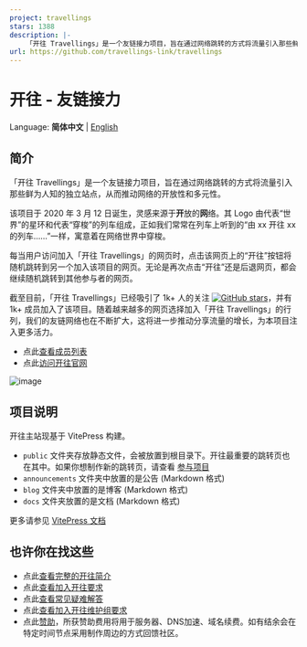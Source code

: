 ```yaml
---
project: travellings
stars: 1388
description: |-
    「开往 Travellings」是一个友链接力项目，旨在通过网络跳转的方式将流量引入那些鲜为人知的独立站点。 每当用户访问加入该项目的网页时，点击该网页上的“开往”按钮将随机跳转到另一个加入该项目的网页。
url: https://github.com/travellings-link/travellings
---
```


# 开往 - 友链接力

Language: **简体中文** | [English](./en_US/README.md)

## 简介

「开往 Travellings」是一个友链接力项目，旨在通过网络跳转的方式将流量引入那些鲜为人知的独立站点，从而推动网络的开放性和多元性。

该项目于 2020 年 3 月 12 日诞生，灵感来源于**开**放的**网**络。其 Logo 由代表“世界”的星环和代表“穿梭”的列车组成，正如我们常常在列车上听到的“由 xx 开往 xx 的列车……”一样，寓意着在网络世界中穿梭。

每当用户访问加入「开往 Travellings」的网页时，点击该网页上的“开往”按钮将随机跳转到另一个加入该项目的网页。无论是再次点击“开往”还是后退网页，都会继续随机跳转到其他参与者的网页。

截至目前，「开往 Travellings」已经吸引了 1k+ 人的关注 [![GitHub stars](https://img.shields.io/github/stars/travellings-link/travellings?style=social)](https://github.com/travellings-link/travellings/stargazers)，并有 1k+ 成员加入了该项目。随着越来越多的网页选择加入「开往 Travellings」的行列，我们的友链网络也在不断扩大，这将进一步推动分享流量的增长，为本项目注入更多活力。

- 点此[查看成员列表](https://list.travellings.cn)
- 点此[访问开往官网](https://www.travellings.cn)

![image](https://github.com/travellings-link/travellings/assets/66854530/572a3e88-828c-48f6-b7db-fcdb361b3295)


## 项目说明

开往主站现基于 VitePress 构建。

- `public` 文件夹存放静态文件，会被放置到根目录下。开往最重要的跳转页也在其中。如果你想制作新的跳转页，请查看 [参与项目](./docs/join.md#%E5%8F%82%E4%B8%8E%E9%A1%B9%E7%9B%AE) 
- `announcements` 文件夹中放置的是公告 (Markdown 格式)
- `blog` 文件夹中放置的是博客 (Markdown 格式)
- `docs` 文件夹放置的是文档 (Markdown 格式)

更多请参见 [VitePress 文档](https://vitepress.dev/)

## 也许你在找这些

- 点此[查看完整的开往简介](./docs/index.md)
- 点此[查看加入开往要求](./docs/join.md)
- 点此[查看常见疑难解答](./docs/qa.md)
- 点此[查看加入开往维护组要求](./docs/toyou.md)
- 点此[赞助](https://afdian.com/a/travellings)，所获赞助费用将用于服务器、DNS加速、域名续费。如有结余会在特定时间节点采用制作周边的方式回馈社区。

